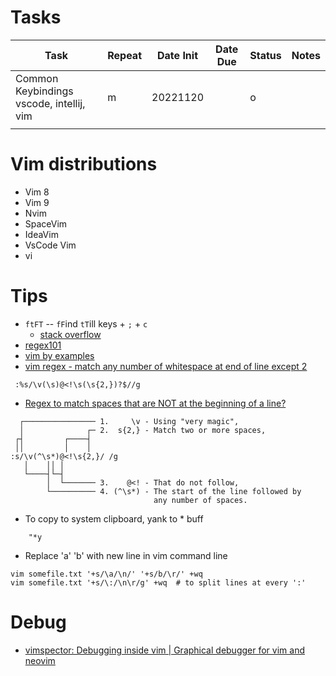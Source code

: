# Tasks
Task | Repeat | Date Init | Date Due | Status | Notes
---|---|---|---|---|---
Common Keybindings vscode, intellij, vim | m | 20221120 |  | o |
|||||

# Vim distributions

* Vim 8
* Vim 9
* Nvim
* SpaceVim
* IdeaVim
* VsCode Vim
* vi

# Tips

* `ftFT` -- `fF`ind `tT`ill keys + `;` + `c`
  - [stack overflow](https://stackoverflow.com/questions/12495442/what-do-the-f-and-t-commands-do-in-vim)
* [regex101](https://regex101.com/r/GyxvOQ/1)
* [vim by examples](https://learnbyexample.gitbooks.io/vim-reference/content/Regular_Expressions.html)
* [vim regex - match any number of whitespace at end of line except 2](https://stackoverflow.com/questions/67616933/vim-regex-match-any-number-of-whitespace-at-end-of-line-except-2)  
```vim regex
 :%s/\v(\s)@<!\s(\s{2,})?$//g
```
* [Regex to match spaces that are NOT at the beginning of a line?](https://vi.stackexchange.com/questions/7914/regex-to-match-spaces-that-are-not-at-the-beginning-of-a-line) 
```vim regex  
  ┌──────────────── 1.     \v - Using "very magic",
  │              ┌─ 2.  s{2,} - Match two or more spaces,
 ┌┤         ┌────┤
 ││         │    │
:s/\v(^\s*)@<!\s{2,}/ /g
   │    ││ │
   └────┤└─┤
        │  └─────── 3.    @<! - That do not follow,
        └────────── 4. (^\s*) - The start of the line followed by
                                any number of spaces.
```
* To copy to system clipboard, yank to * buff
```vim keymapping 
    "*y 
```
* Replace 'a' 'b'  with new line in vim command line
```vim
vim somefile.txt '+s/\a/\n/' '+s/b/\r/' +wq
vim somefile.txt '+s/\:/\n\r/g' +wq  # to split lines at every ':'
```
# Debug 
* [vimspector: Debugging inside vim | Graphical debugger for vim and neovim](https://www.youtube.com/watch?v=U4KLYhkIgB4)

